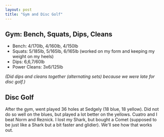 ```yaml
---
layout: post
title: "Gym and Disc Golf"
---
```


## Gym: Bench, Squats, Dips, Cleans

- Bench: 4/170lb, 4/160lb, 4/150lb
- Squats: 5/185lb, 5/165lb, 6/165lb (worked on my form and keeping my weight on my heels)
- Dips: 6,6,7/60lb
- Power Cleans: 3x6/125lb

*(Did dips and cleans together (alternating sets) because  we were late for disc golf.)*

## Disc Golf

After the gym, went played 36 holes at Sedgely (18 blue, 18 yellow). Did not do so well on the blues, but played a lot better on the yellows. Cuatro and I beat Norm and Reznick. I lost my Shark, but bought a Comet (supposed to be just like a Shark but a bit faster and glidier). We'll see how that works out.
